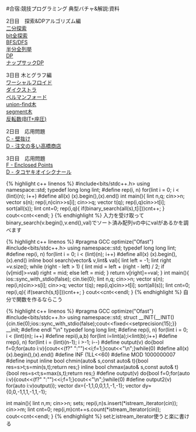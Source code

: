 #合宿:競技プログラミング 典型バチャ&解説:資料

2日目　探索&DPアルゴリズム編<br>
[二分探索](http://judge.u-aizu.ac.jp/onlinejudge/description.jsp?id=ALDS1_4_B)<br>
[bit全探索](http://judge.u-aizu.ac.jp/onlinejudge/description.jsp?id=ALDS1_5_A)<br>
[BFS/DFS](http://judge.u-aizu.ac.jp/onlinejudge/description.jsp?id=1160)<br>
[半分全列挙](http://judge.u-aizu.ac.jp/onlinejudge/description.jsp?id=0529)<br>
[DP](http://judge.u-aizu.ac.jp/onlinejudge/description.jsp?id=ALDS1_10_A)<br>
[ナップサックDP](http://judge.u-aizu.ac.jp/onlinejudge/description.jsp?id=DPL_1_B)<br>

3日目 木とグラフ編<br>
[ワーシャルフロイド](http://judge.u-aizu.ac.jp/onlinejudge/description.jsp?id=GRL_1_B)<br>
[ダイクストラ](http://judge.u-aizu.ac.jp/onlinejudge/description.jsp?id=GRL_1_A)<br>
[ベルマンフォード](http://judge.u-aizu.ac.jp/onlinejudge/description.jsp?id=GRL_1_C)<br>
[union-find木](http://judge.u-aizu.ac.jp/onlinejudge/description.jsp?id=DSL_1_A)<br>
[segment木](http://judge.u-aizu.ac.jp/onlinejudge/description.jsp?id=DSL_2_B)<br>
[反転数(BIT+座圧)](http://judge.u-aizu.ac.jp/onlinejudge/description.jsp?id=ALDS1_5_D)<br>

2日目　応用問題<br>
[C - 壁抜け](https://atcoder.jp/contests/abc020/tasks/abc020_c)<br>
[D - 注文の多い高橋商店](https://atcoder.jp/contests/arc028/tasks/arc028_4)<br>

3日目　応用問題<br>
[F - Enclosed Points](https://atcoder.jp/contests/abc136/tasks/abc136_f)<br>
[D - タコヤキオイシクナール](https://atcoder.jp/contests/arc008/tasks/arc008_4)<br>

{% highlight c++ linenos %}
#include<bits/stdc++.h>
using namespace::std;
typedef long long lint;
#define rep(i, n) for(lint i = 0; i < (lint)(n); i++)
#define all(x) (x).begin(),(x).end()
int main(){
    lint n,q;
    cin>>n;
    vector<lint> s(n);
    rep(i,n)cin>>s[i];
    cin>>q;
    vector<lint> t(q);
    rep(i,q)cin>>t[i];
    sort(all(s));
    lint cnt=0;
    rep(i,q){
        if(binary_search(all(s),t[i]))cnt++;
    }
    cout<<cnt<<endl;
}
{% endhighlight %}
入力を受け取ってbinary_search(v.begin(),v.end(),val)でソート済み配列vの中にvalがあるかを調べます

{% highlight c++ linenos %}
#pragma GCC optimize("Ofast")
#include<bits/stdc++.h>
using namespace::std;
typedef long long lint;
#define rep(i, n) for(lint i = 0; i < (lint)(n); i++)
#define all(x) (x).begin(),(x).end()
inline bool search(vector<lint>& v,lint& val){
    lint left = -1;
    lint right =v.size();
    while (right - left > 1) {
        lint mid = left + (right - left) / 2;
        if (v[mid]>=val) right = mid;
        else left = mid;
    }
    return v[right]==val;
}
int main(){
    ios::sync_with_stdio(false);
    cin.tie(0);
    lint n,q;
    cin>>n;
    vector<lint> s(n);
    rep(i,n)cin>>s[i];
    cin>>q;
    vector<lint> t(q);
    rep(i,q)cin>>t[i];
    sort(all(s));
    lint cnt=0;
    rep(i,q){
        if(search(s,t[i]))cnt++;
    }
    cout<<cnt<<endl;
}
{% endhighlight %}
自分で関数を作るならこう

{% highlight c++ linenos %}
#pragma GCC optimize("Ofast")
#include<bits/stdc++.h>
using namespace::std;
struct __INIT{__INIT(){cin.tie(0);ios::sync_with_stdio(false);cout<<fixed<<setprecision(15);}} __init;
#define endl "\n"
typedef long long lint;
#define rep(i, n) for(lint i = 0; i < (lint)(n); i++)
#define repi(i,a,b) for(lint i=lint(a);i<lint(b);i++)
#define rrep(i, n) for(lint i = (lint)(n-1); i >-1; i--)
#define output(v) do{bool f=0;for(auto i:v){cout<<(f?" ":"")<<i;f=1;}cout<<"\n";}while(0)
#define all(x) (x).begin(),(x).end()
#define INF (1LL<<60)
#define MOD 1000000007
#define input 
inline bool chmin(auto& s,const auto& t){bool res=s>t;s=min(s,t);return res;}
inline bool chmax(auto& s,const auto& t){bool res=s<t;s=max(s,t);return res;}
#define output(v) do{bool f=0;for(auto i:v){cout<<(f?" ":"")<<i;f=1;}cout<<"\n";}while(0)
#define output2(v) for(auto i:v)output(i);
vector<lint> dx={-1,1,0,0,1,1,-1,-1};
vector<lint> dy={0,0,-1,1,1,-1,1,-1};

int main(){
    lint n,m;
    cin>>n;
    set<lint>s;
    rep(i,n)s.insert(*istream_iterator<lint>(cin));
    cin>>m;
    lint cnt=0;
    rep(i,m)cnt+=s.count(*istream_iterator<lint>(cin));
    cout<<cnt<<endl;
}
{% endhighlight %}
setとistream_iterator使うと楽に書ける